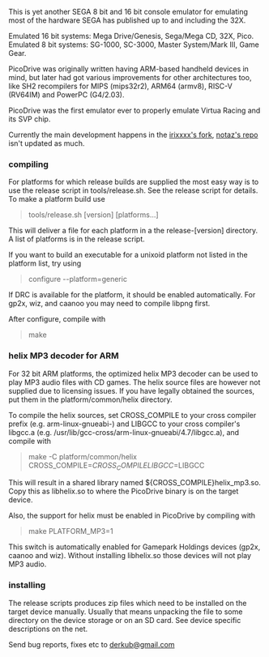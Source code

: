 This is yet another SEGA 8 bit and 16 bit console emulator for emulating most
of the hardware SEGA has published up to and including the 32X.

Emulated 16 bit systems: Mega Drive/Genesis, Sega/Mega CD, 32X, Pico.  
Emulated 8 bit systems: SG-1000, SC-3000, Master System/Mark III, Game Gear. 

PicoDrive was originally written having ARM-based handheld devices
in mind, but later had got various improvements for other architectures
too, like SH2 recompilers for MIPS (mips32r2), ARM64 (armv8), RISC-V (RV64IM)
and PowerPC (G4/2.03).

PicoDrive was the first emulator ever to properly emulate Virtua Racing and
its SVP chip.

Currently the main development happens in the
[irixxxx's fork](https://github.com/irixxxx/picodrive),
[notaz's repo](https://github.com/notaz/picodrive) isn't updated as much.

### compiling

For platforms for which release builds are supplied the most easy way is to 
use the release script in tools/release.sh. See the release script for details.
To make a platform build use

> tools/release.sh [version] [platforms...]

This will deliver a file for each platform in a the release-[version] directory.
A list of platforms is in the release script.

If you want to build an executable for a unixoid platform not listed in the
platform list, try using

> configure --platform=generic

If DRC is available for the platform, it should be enabled automatically.
For gp2x, wiz, and caanoo you may need to compile libpng first.

After configure, compile with

> make


### helix MP3 decoder for ARM

For 32 bit ARM platforms, the optimized helix MP3 decoder can be used to play
MP3 audio files with CD games. The helix source files are however not supplied
due to licensing issues. If you have legally obtained the sources, put them in
the platform/common/helix directory. 

To compile the helix sources, set CROSS_COMPILE to your cross compiler prefix
(e.g. arm-linux-gnueabi-) and LIBGCC to your cross compiler's libgcc.a
(e.g. /usr/lib/gcc-cross/arm-linux-gnueabi/4.7/libgcc.a), and compile with

> make -C platform/common/helix CROSS_COMPILE=$CROSS_COMPILE LIBGCC=$LIBGCC

This will result in a shared library named ${CROSS_COMPILE}helix_mp3.so. Copy
this as libhelix.so to where the PicoDrive binary is on the target device.


Also, the support for helix must be enabled in PicoDrive by compiling with

> make PLATFORM_MP3=1

This switch is automatically enabled for Gamepark Holdings devices (gp2x,
caanoo and wiz). Without installing libhelix.so those devices will not play
MP3 audio.


### installing

The release scripts produces zip files which need to be installed on the
target device manually. Usually that means unpacking the file to some
directory on the device storage or on an SD card. See device specific
descriptions on the net.

Send bug reports, fixes etc to <derkub@gmail.com>

